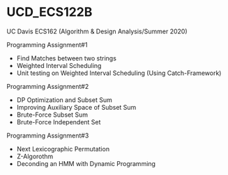 # UCD_ECS122B
UC Davis ECS162 (Algorithm &amp; Design Analysis/Summer 2020)

Programming Assignment#1
- Find Matches between two strings
- Weighted Interval Scheduling
- Unit testing on Weighted Interval Scheduling (Using Catch-Framework)

Programming Assignment#2
- DP Optimization and Subset Sum 
- Improving Auxiliary Space of Subset Sum 
- Brute-Force Subset Sum 
- Brute-Force Independent Set

Programming Assignment#3
- Next Lexicographic Permutation
- Z-Algorothm
- Deconding an HMM with Dynamic Programming
